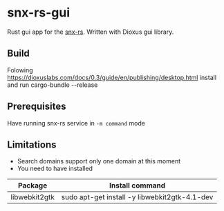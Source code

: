 # snx-rs-gui
Rust gui app for the [snx-rs](github.com/ancwrd1/snx-rs). Written with Dioxus gui library.

## Build
Folowing https://dioxuslabs.com/docs/0.3/guide/en/publishing/desktop.html install and run cargo-bundle --release

## Prerequisites
Have running snx-rs service in `-m command` mode

## Limitations
- Search domains support only one domain at this moment
- You need to have installed 

| Package       | Install command                               |
|---------------|-----------------------------------------------|
| libwebkit2gtk | sudo apt-get install -y libwebkit2gtk-4.1-dev |